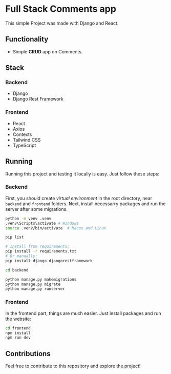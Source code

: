 # Full Stack Comments app

This simple Project was made with Django and React.

## Functionality

- Simple **CRUD** app on Comments.

## Stack

### Backend

- Django
- Django Rest Framework

### Frontend

- React
- Axios
- Contexts
- Tailwind CSS
- TypeScript

## Running

Running this project and testing it locally is easy. Just follow these steps:

### Backend

First, you should create _virtual environment_ in the root directory, near `backend` and `frontend` folders. Next, install necessarry packages and run the server after some migrations.

```bash
python -m venv .venv
.venv\Scripts\activate # Windows
source .venv/bin/activate  # Macos and Linux

pip list

# Install from requirements:
pip install -r requirements.txt
# Or manually:
pip install django djangorestframework

cd backend

python manage.py makemigrations
python manage.py migrate
python manage.py runserver
```

### Frontend

In the frontend part, things are much easier. Just install packages and run the website:

```bash
cd frontend
npm install
npm run dev
```

## Contributions

Feel free to contribute to this repository and explore the project!
